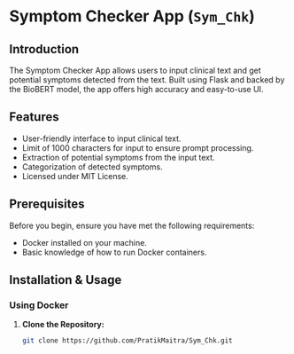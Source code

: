 # Symptom Checker App (`Sym_Chk`)

## Introduction
The Symptom Checker App allows users to input clinical text and get potential symptoms detected from the text. Built using Flask and backed by the BioBERT model, the app offers high accuracy and easy-to-use UI.

## Features
- User-friendly interface to input clinical text.
- Limit of 1000 characters for input to ensure prompt processing.
- Extraction of potential symptoms from the input text.
- Categorization of detected symptoms.
- Licensed under MIT License.

## Prerequisites
Before you begin, ensure you have met the following requirements:

- Docker installed on your machine.
- Basic knowledge of how to run Docker containers.

## Installation & Usage

### Using Docker

1. **Clone the Repository:**
   ```bash
   git clone https://github.com/PratikMaitra/Sym_Chk.git
